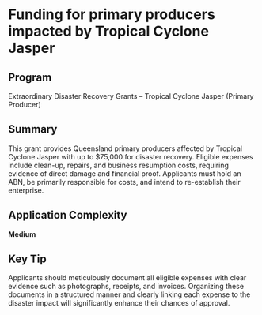 # Funding for primary producers impacted by Tropical Cyclone Jasper
  
## Program
Extraordinary Disaster Recovery Grants – Tropical Cyclone Jasper (Primary Producer)

## Summary
This grant provides Queensland primary producers affected by Tropical Cyclone Jasper with up to $75,000 for disaster recovery. Eligible expenses include clean-up, repairs, and business resumption costs, requiring evidence of direct damage and financial proof. Applicants must hold an ABN, be primarily responsible for costs, and intend to re-establish their enterprise.

## Application Complexity
**Medium**

## Key Tip
Applicants should meticulously document all eligible expenses with clear evidence such as photographs, receipts, and invoices. Organizing these documents in a structured manner and clearly linking each expense to the disaster impact will significantly enhance their chances of approval.
